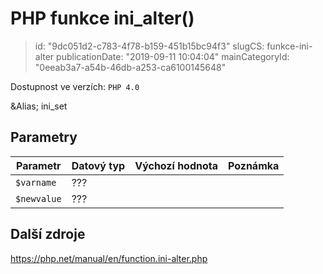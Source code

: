 PHP funkce ini_alter()
======================

> id: "9dc051d2-c783-4f78-b159-451b15bc94f3"
> slugCS: funkce-ini-alter
> publicationDate: "2019-09-11 10:04:04"
> mainCategoryId: "0eeab3a7-a54b-46db-a253-ca6100145648"

Dostupnost ve verzích: `PHP 4.0`

&Alias; <function>ini_set</function>


Parametry
--------------

| Parametr | Datový typ | Výchozí hodnota | Poznámka |
|-----|-----|-----|-----|
| `$varname` | ??? |  |  |
| `$newvalue` | ??? |  |  |


Další zdroje
------------

https://php.net/manual/en/function.ini-alter.php
